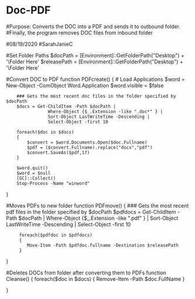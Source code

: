# Doc-PDF

#Purpose:  Converts the DOC into a PDF and sends it to outbound folder.
#Finally, the program removes DOC files from inbound folder


#08/19/2020
#SarahJanieC



#Set Folder Paths
$docPath = [Environment]::GetFolderPath("Desktop") + '\Folder Here'
$releasePath = [Environment]::GetFolderPath("Desktop") + '\Folder Here'


#Convert DOC to PDF
function PDFcreate()
{
        # Load Applications
        $word = New-Object -ComObject Word.Application
        $word.visible = $false

        ### Gets the most recent doc files in the folder specified by $docPath
        $docs = Get-ChildItem -Path $docPath | 
                    Where-Object {$_.Extension -like ".doc*" } |
                    Sort-Object LastWriteTime -Descending |
                    Select-Object -first 10

        foreach($doc in $docs)
        {
            $convert = $word.Documents.Open($doc.Fullname)
            $pdf = ($convert.Fullname).replace("docx","pdf")
            $convert.SaveAs($pdf,17)
        }

        $word.quit()
        $word = $null
        [GC]::Collect()
        Stop-Process -Name "winword"
}

#Moves PDFs to new folder
function PDFmove()
{
        ### Gets the most recent pdf files in the folder specified by $docPath
        $pdfdocs = Get-ChildItem -Path $docPath | 
                    Where-Object {$_.Extension -like ".pdf" } |
                    Sort-Object LastWriteTime -Descending |
                    Select-Object -first 10

         foreach($pdfdoc in $pdfdocs)
         {
            Move-Item -Path $pdfdoc.fullname -Destination $releasePath
         }
}

#Deletes DOCs from folder after converting them to PDFs
function Cleanse()
{
         foreach($doc in $docs)
         {
            Remove-Item -Path $doc.FullName
         }

}
